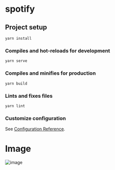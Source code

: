 # spotify

## Project setup
```
yarn install
```

### Compiles and hot-reloads for development
```
yarn serve
```

### Compiles and minifies for production
```
yarn build
```

### Lints and fixes files
```
yarn lint
```

### Customize configuration
See [Configuration Reference](https://cli.vuejs.org/config/).


# Image

![image](https://user-images.githubusercontent.com/68302451/121218440-68408400-c88b-11eb-8375-20a7b3b71b0f.png)
